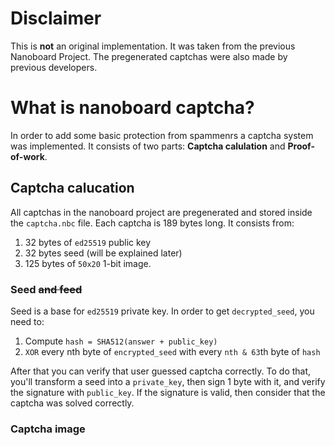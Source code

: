 # Disclaimer
This is **not** an original implementation. It was taken from the previous Nanoboard Project. The pregenerated captchas were also made by previous developers.

# What is nanoboard captcha?
In order to add some basic protection from spammenrs a captcha system was implemented. It consists of two parts: **Captcha calulation** and **Proof-of-work**.

## Captcha calucation
All captchas in the nanoboard project are pregenerated and stored inside the `captcha.nbc` file. Each captcha is 189 bytes long. It consists from:

1) 32 bytes of `ed25519` public key
2) 32 bytes seed (will be explained later)
3) 125 bytes of `50x20` 1-bit image. 

### Seed ~~and feed~~
Seed is a base for `ed25519` private key. In order to get `decrypted_seed`, you need to:
1) Compute `hash = SHA512(answer + public_key)`
2) `XOR` every nth byte of `encrypted_seed` with every `nth & 63`th byte of `hash`

After that you can verify that user guessed captcha correctly. To do that, you'll transform a seed into a `private_key`, then sign 1 byte with it, and verify the signature with `public_key`. If the signature is valid, then consider that the captcha was solved correctly.

### Captcha image
